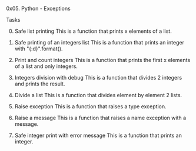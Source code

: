 0x05. Python - Exceptions

Tasks

0. Safe list printing
This is a function that prints x elements of a list.

1. Safe printing of an integers list
This is a function that prints an integer with "{:d}".format().

2. Print and count integers
This is a function that prints the first x elements of a list and only integers.

3. Integers division with debug
This is a function that divides 2 integers and prints the result.

4. Divide a list
This is a function that divides element by element 2 lists.

5. Raise exception
This is a function that raises a type exception.

6. Raise a message
This is a function that raises a name exception with a message.

7. Safe integer print with error message
This is a function that prints an integer.
